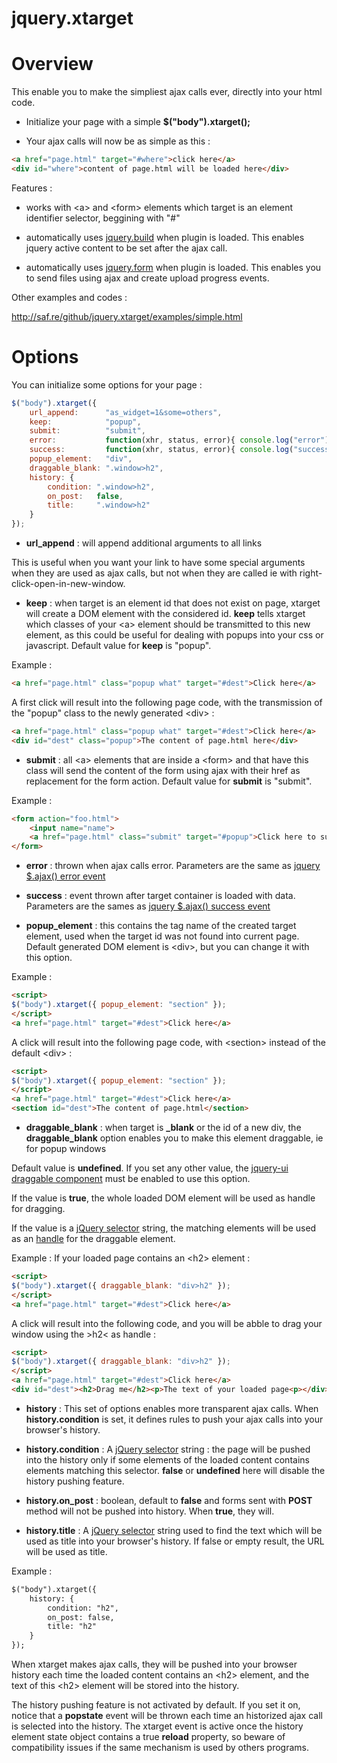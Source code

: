 jquery.xtarget
==============

# Overview

This enable you to make the simpliest ajax calls ever, directly into your html code.

* Initialize your page with a simple **$("body").xtarget();**

* Your ajax calls will now be as simple as this :

```html
<a href="page.html" target="#where">click here</a>
<div id="where">content of page.html will be loaded here</div>
```

Features :

* works with &lt;a&gt; and &lt;form&gt; elements which target is an element identifier selector, beggining with "#"

* automatically uses [jquery.build](https://github.com/bapplistudio/jquery.build) when plugin is loaded. This enables jquery active content to be set after the ajax call.

* automatically uses [jquery.form](https://github.com/malsup/form) when plugin is loaded. This enables you to send files using ajax and create upload progress events.

Other examples and codes :

http://saf.re/github/jquery.xtarget/examples/simple.html

# Options

You can initialize some options for your page :

```javascript
$("body").xtarget({
    url_append:      "as_widget=1&some=others",
    keep:            "popup",
    submit:          "submit",
    error:           function(xhr, status, error){ console.log("error"); },
    success:         function(xhr, status, error){ console.log("success"); },
    popup_element:   "div",
    draggable_blank: ".window>h2",
    history: {
        condition: ".window>h2",
        on_post:   false,
        title:     ".window>h2"
    }
});
```

* **url_append** : will append additional arguments to all links

This is useful when you want your link to have some special arguments when they are used as ajax calls, but not when they are called ie with right-click-open-in-new-window.

* **keep** : when target is an element id that does not exist on page, xtarget will create a DOM element with the considered id. **keep** tells xtarget which classes of your &lt;a&gt; element should be transmitted to this new element, as this could be useful for dealing with popups into your css or javascript. Default value for **keep** is "popup".

Example :

```html
<a href="page.html" class="popup what" target="#dest">Click here</a>
```

A first click will result into the following page code, with the transmission of the "popup" class to the newly generated &lt;div&gt;&nbsp;:

```html
<a href="page.html" class="popup what" target="#dest">Click here</a>
<div id="dest" class="popup">The content of page.html here</div>
```

* **submit** : all &lt;a&gt; elements that are inside a &lt;form&gt; and that have this class will send the content of the form using ajax with their href as replacement for the form action. Default value for **submit** is "submit".

Example :

```html
<form action="foo.html">
	<input name="name">
	<a href="page.html" class="submit" target="#popup">Click here to submit</a>
</form>
```

* **error** : thrown when ajax calls error. Parameters are the same as [jquery $.ajax() error event](http://api.jquery.com/jQuery.ajax)

* **success** : event thrown after target container is loaded with data. Parameters are the sames as [jquery $.ajax() success event](http://api.jquery.com/jQuery.ajax)

* **popup_element** : this contains the tag name of the created target element, used when the target id was not found into current page. Default generated DOM element is &lt;div&gt;, but you can change it with this option.

Example :

```html
<script>
$("body").xtarget({ popup_element: "section" });
</script>
<a href="page.html" target="#dest">Click here</a>
```

A click will result into the following page code, with &lt;section&gt; instead of the default &lt;div&gt; :

```html
<script>
$("body").xtarget({ popup_element: "section" });
</script>
<a href="page.html" target="#dest">Click here</a>
<section id="dest">The content of page.html</section>
```

* **draggable_blank** : when target is **_blank** or the id of a new div, the **draggable_blank** option enables you to make this element draggable, ie for popup windows

Default value is **undefined**. If you set any other value, the [jquery-ui draggable component](http://api.jqueryui.com/draggable) must be enabled to use this option.

If the value is **true**, the whole loaded DOM element will be used as handle for dragging.

If the value is a [jQuery selector](http://api.jquery.com/category/selectors) string, the matching elements will be used as an [handle](http://api.jqueryui.com/draggable/#option-handle) for the draggable element.

Example :
If your loaded page contains an &lt;h2&gt; element :

```html
<script>
$("body").xtarget({ draggable_blank: "div>h2" });
</script>
<a href="page.html" target="#dest">Click here</a>
```

A click will result into the following code, and you will be abble to drag your window using the &gt;h2&lt; as handle&nbsp;:

```html
<script>
$("body").xtarget({ draggable_blank: "div>h2" });
</script>
<a href="page.html" target="#dest">Click here</a>
<div id="dest"><h2>Drag me</h2><p>The text of your loaded page<p></div>
```

* **history** : This set of options enables more transparent ajax calls. When **history.condition** is set, it defines rules to push your ajax calls into your browser's history.

* **history.condition** : A [jQuery selector](http://api.jquery.com/category/selectors) string : the page will be pushed into the history only if some elements of the loaded content contains elements matching this selector. **false** or **undefined** here will disable the history pushing feature.

* **history.on_post** : boolean, default to **false** and forms sent with **POST** method will not be pushed into history. When **true**, they will.

* **history.title** : A [jQuery selector](http://api.jquery.com/category/selectors) string used to find the text which will be used as title into your browser's history. If false or empty result, the URL will be used as title.

Example :

```html
$("body").xtarget({
	history: {
		condition: "h2",
		on_post: false,
		title: "h2"
	}
});
```

When xtarget makes ajax calls, they will be pushed into your browser history each time the loaded content contains an &lt;h2&gt; element, and the text of this &lt;h2&gt; element will be stored into the history.

The history pushing feature is not activated by default. If you set it on, notice that a **popstate** event will be thrown each time an historized ajax call is selected into the history. The xtarget event is active once the history element state object contains a true **reload** property, so beware of compatibility issues if the same mechanism is used by others programs.
